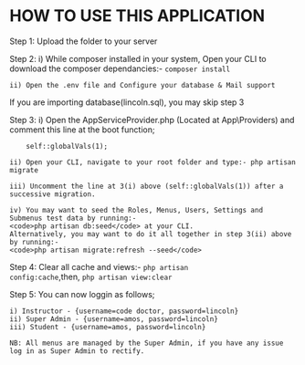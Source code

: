 HOW TO USE THIS APPLICATION
===========================================================================================

Step 1: Upload the folder to your server

Step 2:
	i) While composer installed in your system, Open your CLI to download the composer dependancies:- 
	<code>composer install</code> 

	ii) Open the .env file and Configure your database & Mail support

If you are importing database(lincoln.sql), you may skip step 3

Step 3: 
	i) Open the AppServiceProvider.php (Located at App\Providers) and comment this line at the boot function;

		self::globalVals(1);

	ii) Open your CLI, navigate to your root folder and type:- php artisan migrate 

	iii) Uncomment the line at 3(i) above (self::globalVals(1)) after a successive migration.

	iv) You may want to seed the Roles, Menus, Users, Settings and Submenus test data by running:- 
	<code>php artisan db:seed</code> at your CLI. 
	Alternatively, you may want to do it all together in step 3(ii) above by running:- 
	<code>php artisan migrate:refresh --seed</code>

Step 4: Clear all cache and views:- 
<code>php artisan config:cache</code>,then, <code>php artisan view:clear</code>

Step 5: You can now loggin as follows;
	
	i) Instructor - {username=code doctor, password=lincoln}
	ii) Super Admin - {username=amos, password=lincoln}
	iii) Student - {username=amos, password=lincoln}

	NB: All menus are managed by the Super Admin, if you have any issue log in as Super Admin to rectify.
